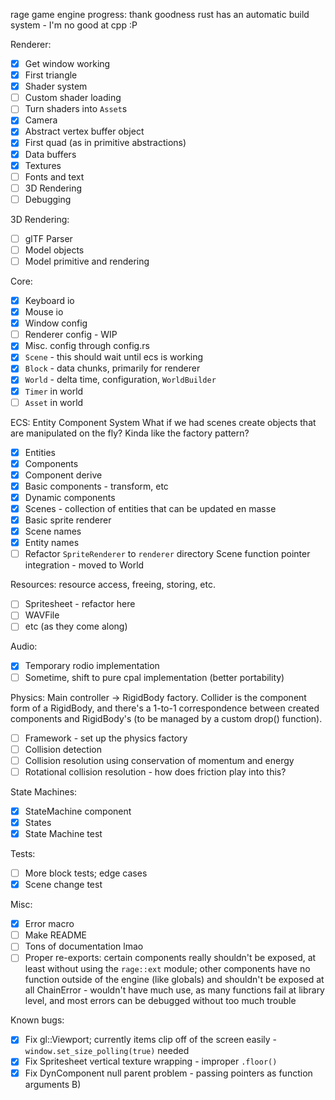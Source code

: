 rage game engine progress:
thank goodness rust has an automatic build system - I'm no good at cpp :P

Renderer:
- [x] Get window working
- [x] First triangle
- [x] Shader system
- [ ] Custom shader loading
- [ ] Turn shaders into `Asset`s
- [x] Camera
- [x] Abstract vertex buffer object
- [x] First quad (as in primitive abstractions)
- [x] Data buffers
- [x] Textures
- [ ] Fonts and text
- [ ] 3D Rendering
- [ ] Debugging

3D Rendering:
- [ ] glTF Parser
- [ ] Model objects
- [ ] Model primitive and rendering

Core:
- [x] Keyboard io
- [x] Mouse io
- [x] Window config
- [ ] Renderer config - WIP
- [x] Misc. config through config.rs
- [x] `Scene` - this should wait until ecs is working
- [x] `Block` - data chunks, primarily for renderer
- [x] `World` - delta time, configuration, `WorldBuilder`
- [x] `Timer` in world
- [ ] `Asset` in world

ECS: Entity Component System
What if we had scenes create objects that are manipulated on the fly? Kinda like the factory pattern?
- [x] Entities
- [x] Components
- [x] Component derive
- [x] Basic components - transform, etc
- [x] Dynamic components
- [x] Scenes - collection of entities that can be updated en masse
- [x] Basic sprite renderer
- [x] Scene names
- [x] Entity names
- [ ] Refactor `SpriteRenderer` to `renderer` directory
Scene function pointer integration - moved to World

Resources: resource access, freeing, storing, etc.
- [ ] Spritesheet - refactor here
- [ ] WAVFile
- [ ] etc (as they come along)

Audio:
- [x] Temporary rodio implementation
- [ ] Sometime, shift to pure cpal implementation (better portability)

Physics: Main controller -> RigidBody factory. Collider is the component form of a RigidBody, and there's a 1-to-1 correspondence between created components and RigidBody's (to be managed by a custom drop() function).
- [ ] Framework - set up the physics factory
- [ ] Collision detection
- [ ] Collision resolution using conservation of momentum and energy
- [ ] Rotational collision resolution - how does friction play into this?

State Machines:
- [x] StateMachine component
- [x] States
- [x] State Machine test

Tests:
- [ ] More block tests; edge cases
- [x] Scene change test

Misc:
- [x] Error macro
- [ ] Make README
- [ ] Tons of documentation lmao
- [ ] Proper re-exports: certain components really shouldn't be exposed, at least without using the `rage::ext` module; other components have no function outside of the engine (like globals) and shouldn't be exposed at all
ChainError - wouldn't have much use, as many functions fail at library level, and most errors can be debugged without too much trouble

Known bugs:
- [x] Fix gl::Viewport; currently items clip off of the screen easily - `window.set_size_polling(true)` needed
- [x] Fix Spritesheet vertical texture wrapping - improper `.floor()`
- [x] Fix DynComponent null parent problem - passing pointers as function arguments B)
